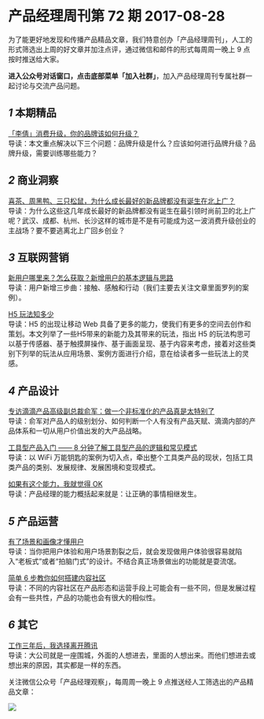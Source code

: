 # 产品经理周刊第 72 期 2017-08-28

为了能更好地发现和传播产品精品文章，我们特意创办「产品经理周刊」，人工的形式筛选出上周的好文章并加注点评，通过微信和邮件的形式每周周一晚上 9 点按时推送给大家。     

**进入公众号对话窗口，点击底部菜单「加入社群」**，加入产品经理周刊专属社群一起讨论与交流产品问题。   

## *1* 本期精品  

[「李倩」消费升级，你的品牌该如何升级？](https://mp.weixin.qq.com/s/A1GJeO5oJ5oJ8n9O2Wd7XQ)   
导读：本文重点解决以下三个问题：品牌升级是什么？应该如何进行品牌升级？品牌升级，需要训练哪些能力？    
       
## *2* 商业洞察 

[喜茶、周黑鸭、三只松鼠，为什么成长最好的新品牌都没有诞生在北上广？](https://mp.weixin.qq.com/s/TX5WGLeTOeHeWadnm9eGOg)    
导读：为什么这些这几年成长最好的新品牌都没有诞生在最引领时尚前卫的北上广呢？武汉、成都、杭州、长沙这样的城市是不是有可能成为这一波消费升级创业的主战场？要不要逃离北上广回乡创业？   


## *3* 互联网营销 

[新用户哪里来？怎么获取？新增用户的基本逻辑与思路](https://mp.weixin.qq.com/s/81hE_FJTiOWTS3cBEmZ9VA)   
导读：用户新增三步曲：接触、感触和行动（我们主要去关注文章里面罗列的案例）。  

[H5 玩法知多少](https://mp.weixin.qq.com/s/zVwlERahlIEWw1p_cYpMxw)   
导读：H5 的出现让移动 Web 具备了更多的能力，使我们有更多的空间去创作和策划。本文列举了一些H5带来的新能力及其带来的玩法，指出 H5 的玩法构思可以基于传感器、基于触摸屏操作、基于画面呈现、基于内容来考虑，接着对这些类别下列举的玩法从应用场景、案例方面进行介绍，意在给读者多一些玩法上的灵感。    

## *4* 产品设计

[专访滴滴产品高级副总裁俞军：做一个非标准化的产品真是太特别了](https://mp.weixin.qq.com/s/UZOQH_MG7peUCqe9pYqg1Q)   
导读：俞军对产品人的级别划分、如何判断一个人有没有产品天赋、滴滴内部的产品体系和一切从用户价值出发的大产品战略。  

[工具型产品入门 —— 8 分钟了解工具型产品的逻辑和常见模式](https://mp.weixin.qq.com/s/I8V4H_8D4ILdybNeEyUFgw)   
导读：以 WiFi 万能钥匙的案例为切入点，牵出整个工具类产品的现状，包括工具类产品的类别、发展规律、发展困境和变现模式。  

[如果有这个能力，我就觉得 OK](https://mp.weixin.qq.com/s/d6ypwnfit6ulwlU4gt7Ujw)   
导读：产品经理的能力概括起来就是：让正确的事情相继发生。       
      
## *5* 产品运营

[有了场景和画像才懂用户](https://mp.weixin.qq.com/s/754rbgCO2Nhu9KO9uR__wg)   
导读：当你把用户体验和用户场景割裂之后，就会发现做用户体验很容易就陷入“老板式”或者“拍脑门式”的设计。不结合真正场景做出的功能就是耍流氓。 

[简单 6 步教你如何搭建内容社区](https://mp.weixin.qq.com/s/Xw4odcGu6FT5S5s2Er3-IA)   
导读：不同的内容社区在产品形态和运营手段上可能会有一些不同，但是发展过程会有一些共性，产品的功能也会有很大的相似性。   

## *6* 其它

[工作三年后，我选择离开腾讯](https://mp.weixin.qq.com/s/B3J5dgmRYhl0VWnlpugEEg)   
导读：大公司就是一座围城，外面的人想进去，里面的人想出来。而他们想进去或想出来的原因，其实都是一样的东西。   

关注微信公众号「产品经理观察」，每周周一晚上 9 点推送经人工筛选出的产品精品文章：
  
![](http://com-4jplus-temp.qiniudn.com/pmweekly-weixin.jpg)   